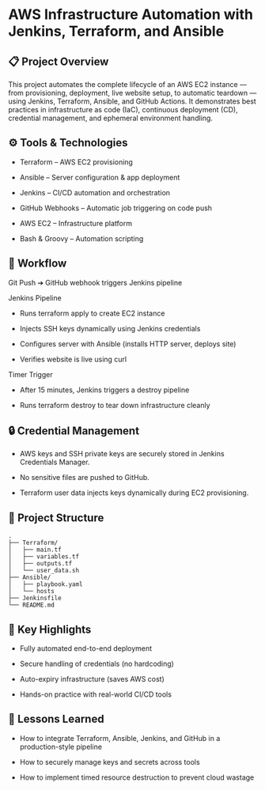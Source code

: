 # AWS Infrastructure Automation with Jenkins, Terraform, and Ansible

## 📋 Project Overview

This project automates the complete lifecycle of an AWS EC2 instance — from provisioning, deployment, live website setup, to automatic teardown — using Jenkins, Terraform, Ansible, and GitHub Actions.
It demonstrates best practices in infrastructure as code (IaC), continuous deployment (CD), credential management, and ephemeral environment handling.

## ⚙️ Tools & Technologies

- Terraform – AWS EC2 provisioning

- Ansible – Server configuration & app deployment

- Jenkins – CI/CD automation and orchestration

- GitHub Webhooks – Automatic job triggering on code push

- AWS EC2 – Infrastructure platform

- Bash & Groovy – Automation scripting

## 🚀 Workflow

Git Push ➔ GitHub webhook triggers Jenkins pipeline

Jenkins Pipeline

  - Runs terraform apply to create EC2 instance

  - Injects SSH keys dynamically using Jenkins credentials

  - Configures server with Ansible (installs HTTP server, deploys site)

  - Verifies website is live using curl

Timer Trigger

  - After 15 minutes, Jenkins triggers a destroy pipeline

  - Runs terraform destroy to tear down infrastructure cleanly

## 🔒 Credential Management

- AWS keys and SSH private keys are securely stored in Jenkins Credentials Manager.

- No sensitive files are pushed to GitHub.

- Terraform user data injects keys dynamically during EC2 provisioning.

## 📂 Project Structure

    .
    ├── Terraform/
    │   ├── main.tf
    │   ├── variables.tf
    │   ├── outputs.tf
    │   └── user_data.sh
    ├── Ansible/
    │   ├── playbook.yaml
    │   └── hosts
    ├── Jenkinsfile
    └── README.md

## 🌟 Key Highlights

- Fully automated end-to-end deployment
  
- Secure handling of credentials (no hardcoding)

- Auto-expiry infrastructure (saves AWS cost)

- Hands-on practice with real-world CI/CD tools

## 🧠 Lessons Learned

- How to integrate Terraform, Ansible, Jenkins, and GitHub in a production-style pipeline

- How to securely manage keys and secrets across tools

- How to implement timed resource destruction to prevent cloud wastage
